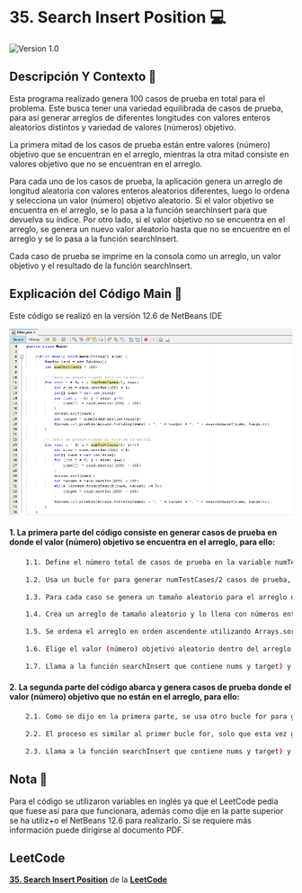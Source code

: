 # 35. Search Insert Position 💻

![Version 1.0](https://img.shields.io/badge/version-1.0.-blue.svg) 

## Descripción Y Contexto 📑

Esta programa realizado genera 100 casos de prueba en total para el problema. Este busca tener una variedad equilibrada de casos de prueba, para así generar arreglos de diferentes longitudes con valores enteros aleatorios distintos y variedad de valores (números) objetivo. 

La primera mitad de los casos de prueba están entre valores (número) objetivo que se encuentran en el arreglo, mientras la otra mitad consiste en valores objetivo que no se encuentran en el arreglo.

Para cada uno de los casos de prueba, la aplicación genera un arreglo de longitud aleatoria con valores enteros aleatorios diferentes, luego lo ordena y selecciona un valor (número) objetivo aleatorio. Si el valor objetivo se encuentra en el arreglo, se lo pasa a la función searchInsert para que devuelva su índice. Por otro lado, si el valor objetivo no se encuentra en el arreglo, se genera un nuevo valor aleatorio hasta que no se encuentre en el arreglo y se lo pasa a la función searchInsert.

Cada caso de prueba se imprime en la consola como un arreglo, un valor objetivo y el resultado de la función searchInsert.


## Explicación del Código Main 📃

Este código se realizó en la versión 12.6 de NetBeans IDE

![Imagen de Evidencia](https://github.com/Andrea-lol/35-Search-Insert-Position/blob/main/100%20Casos%20de%20Prueba/img/Evidencia4.png "Esta es una imagen de muestra.")

#### 1. La primera parte del código consiste en generar casos de prueba en donde el valor (número) objetivo se encuentra en el arreglo, para ello:

```bash
    1.1. Define el número total de casos de prueba en la variable numTestCases.
```
```bash
    1.2. Usa un bucle for para generar numTestCases/2 casos de prueba, es decir, la mitad de los casos de prueba estarán ahí.
```
```bash
    1.3. Para cada caso se genera un tamaño aleatorio para el arreglo utilizando rand.nextInt(100) + 1, donde el tamaño será entre 1 y 100.
```
```bash
    1.4. Crea un arreglo de tamaño aleatorio y lo llena con números enteros aleatorios entre -100 y 99 utilizando el bucle for.
```
```bash
    1.5. Se ordena el arreglo en orden ascendente utilizando Arrays.sort().
```
```bash
    1.6. Elige el valor (número) objetivo aleatorio dentro del arreglo utilizando nums[rand.nextInt(size)].
```
```bash
    1.7. Llama a la función searchInsert que contiene nums y target) y se imprime el arreglo, el valor (número) objetivo y el resultado de la búsqueda.
```


#### 2. La segunda parte del código abarca y genera casos de prueba donde el valor (número) objetivo que no están en el arreglo, para ello:

```bash
    2.1. Como se dijo en la primera parte, se usa otro bucle for para generar numTestCases/2 casos de prueba, es decir, la mitad de los casos de prueba estarán ahí.
```
```bash
    2.2. El proceso es similar al primer bucle for, solo que esta vez genera un valor (número) objetivo aleatorio que no está presente en el arreglo. Esto se hace utilizando un bucle while que genera un valor aleatorio y verifica si ya está presente en el arreglo utilizando Arrays.binarySearch(). Si el valor ya está en el arreglo, se genera otro valor aleatorio y se repite el proceso hasta que se encuentra un valor que no está en el arreglo.
```
```bash
    2.3. Llama a la función searchInsert que contiene nums y target) y se imprime el arreglo, el valor (número) objetivo y el resultado de la búsqueda.
```

## Nota 🔖

Para el código se utilizaron variables en inglés ya que el LeetCode pedía que fuese así para que funcionara, además como dije en la parte superior se ha utiliz+o el NetBeans 12.6 para realizarlo. Si se requiere más información puede dirigirse al documento PDF.

## LeetCode
**[35. Search Insert Position]** de la **[LeetCode]**

[35. Search Insert Position]: https://leetcode.com/problems/search-insert-position/description/
[LeetCode]: https://leetcode.com
